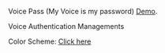 Voice Pass (My Voice is my password) [Demo](https://nimisoere.github.io/voicepassdemo/).

Voice Authentication Managements

Color Scheme: [Click here](http://paletton.com/#uid=23e0u0kbOsc3BLw7oyWgInsljjh)